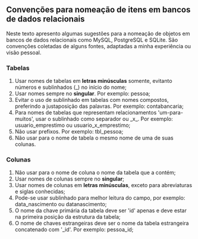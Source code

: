## Convenções para nomeação de itens em bancos de dados relacionais

Neste texto apresento algumas sugestões para a nomeação de objetos em bancos de dados relacionais como MySQL, PostgreSQL e SQLite. São convenções coletadas de alguns fontes, adaptadas a minha experiência ou visão pessoal.

### Tabelas
1. Usar nomes de tabelas em **letras minúsculas** somente, evitanto números e sublinhados \(_) no início do nome;
3. Usar nomes sempre no **singular**. Por exemplo: pessoa;
4. Evitar o uso de sublinhado em tabelas com nomes compostos, preferindo a justaposição das palavras. Por exemplo: contabancaria;
5. Para nomes de tabelas que representam relacionamentos 'um-para-muitos', usar o sublinhado como separador ou \_x_. Por exemplo: usuario_emprestimo ou usuario_x_emprestimo;
6. Não usar prefixos. Por exemplo: tbl_pessoa;
7. Não usar para o nome de tabela o mesmo nome de uma de suas colunas.

### Colunas
1. Não usar para o nome de coluna o nome da tabela que a contém;
2. Usar nomes de colunas sempre no **singular**;
3. Usar nomes de colunas em **letras minúsculas**, exceto para abreviaturas e siglas conhecidas;
4. Pode-se usar sublinhado para melhor leitura do campo, por exemplo: data_nascimento ou datanascimento;
5. O nome da chave primária da tabela deve ser 'id' apenas e deve estar na primeira posição da estrutura da tabela;
6. O nome de chaves estrangeiras deve ser o nome da tabela estrangeira concatenado com '\_id'. Por exemplo: pessoa_id;
